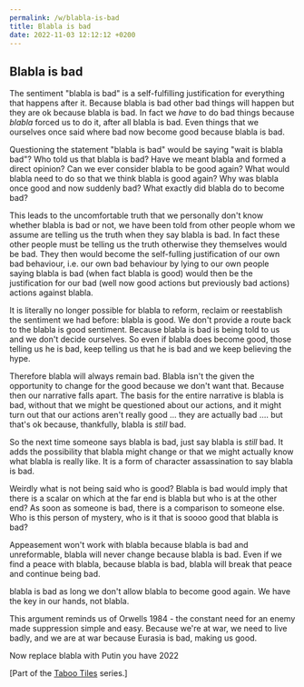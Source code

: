 ```yaml
---
permalink: /w/blabla-is-bad
title: Blabla is bad
date: 2022-11-03 12:12:12 +0200
---
```


## Blabla is bad

The sentiment "blabla is bad" is a self-fulfilling justification for everything that happens after it. Because blabla is bad other bad things will happen but they are ok because blabla is bad. In fact we *have* to do bad things because *blabla* forced us to do it, after all blabla is bad. Even things that we ourselves once said where bad now become good because blabla is bad.

Questioning the statement "blabla is bad" would be saying "wait is blabla bad"? Who told us that blabla is bad? Have we meant blabla and formed a direct opinion? Can we ever consider blabla to be good again? What would blabla need to do so that we think blabla is good again? Why was blabla once good and now suddenly bad? What exactly did blabla do to become bad?

This leads to the uncomfortable truth that we personally don't know whether blabla is bad or not, we have been told from other people whom we assume are telling us the truth when they say blabla is bad. In fact these other people must be telling us the truth otherwise they themselves would be bad. They then would become the self-fulling justification of our own bad behaviour, i.e. our own bad behaviour by lying to our own people saying blabla is bad (when fact blabla is good) would then be the justification for our bad (well now good actions but previously bad actions) actions against blabla.

It is literally no longer possible for blabla to reform, reclaim or reestablish the sentiment we had before: blabla is good. We don't provide a route back to the blabla is good sentiment. Because blabla is bad is being told to us and we don't decide ourselves. So even if blabla does become good, those telling us he is bad, keep telling us that he is bad and we keep believing the hype.

Therefore blabla will always remain bad. Blabla isn't the given the opportunity to change for the good because we don't want that. Because then our narrative falls apart. The basis for the entire narrative is blabla is bad, without that we might be questioned about our actions, and it might turn out that our actions aren't really good ... they are actually bad .... but that's ok because, thankfully, blabla is *still* bad.

So the next time someone says blabla is bad, just say blabla is *still* bad. It adds the possibility that blabla might change or that we might actually know what blabla is really like. It is a form of character assassination to say blabla is bad.

Weirdly what is not being said who is good? Blabla is bad would imply that there is a scalar on which at the far end is blabla but who is at the other end? As soon as someone is bad, there is a comparison to someone else. Who is this person of mystery, who is it that is soooo good that blabla is bad?

Appeasement won't work with blabla because blabla is bad and unreformable, blabla will never change because blabla is bad. Even if we find a peace with blabla, because blabla is bad, blabla will break that peace and continue being bad.

blabla is bad as long we don't allow blabla to become good again. We have the key in our hands, not blabla.

This argument reminds us of Orwells 1984 - the constant need for an enemy made suppression simple and easy. Because we're at war, we need to live badly, and we are at war because Eurasia is bad, making us good.

Now replace blabla with Putin you have 2022

\[Part of the [Taboo Tiles](https://upo.sh/tt) series.\]
